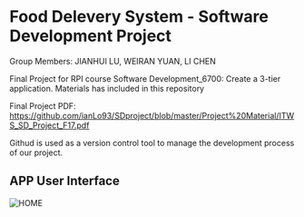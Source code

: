 # Food Delevery System - Software Development Project

Group Members: JIANHUI LU, WEIRAN YUAN, LI CHEN

Final Project for RPI course Software Development_6700: Create a 3-tier application. Materials has included in this repository

Final Project PDF: https://github.com/ianLo93/SDproject/blob/master/Project%20Material/ITWS_SD_Project_F17.pdf

Githud is used as a version control tool to manage the development process of our project. 

## APP User Interface

![HOME](https://image.ibb.co/iARYFR/We_Chat_Image_20171216003111.png)
